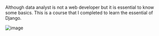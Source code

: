 Although data analyst is not a web developer but it is essential to know some basics. This is a course that I completed to learn the essential of Django. 


![image](https://github.com/ramanyazdi/Djano-Est/assets/10933161/beaca40f-7a55-41e7-9ab0-55a626d69281)
